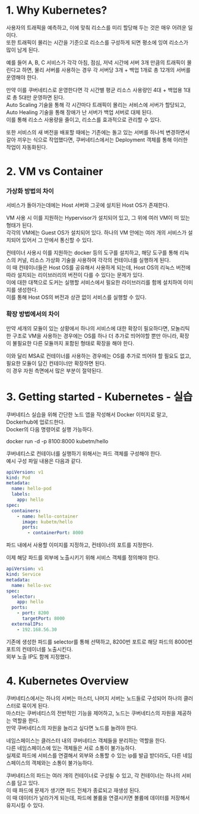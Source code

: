 # 1. Why Kubernetes?

사용자의 트래픽을 예측하고, 이에 맞춰 리소스를 미리 할당해 두는 것은 매우 어려운 일이다.  
또한 트래픽이 몰리는 시간을 기준으로 리소스를 구성하게 되면 평소에 잉여 리소스가 많이 남게 된다.

예를 들어 A, B, C 서비스가 각각 아침, 점심, 저녁 시간에 서버 3개 만큼의 트래픽이 몰린다고 하면, 물리 서버를 사용하는 경우 각 서버당 3개 + 백업 1개로 총 12개의 서버를 운영해야 한다.

만약 이를 쿠버네티스로 운영한다면 각 시간별 평균 리소스 사용량인 4대 + 백업용 1대로 총 5대만 운영하면 된다.  
Auto Scaling 기술을 통해 각 시간마다 트래픽이 몰리는 서비스에 서버가 할당되고, Auto Healing 기술을 통해 장애가 난 서버가 백업 서버로 대체 된다.  
이를 통해 리소스 사용량을 줄이고, 리소스를 효과적으로 관리할 수 있다.

또한 서비스의 새 버전을 배포할 때에는 기존에는 돌고 있는 서버를 하나씩 변경하면서 갈아 끼우는 식으로 작업했다면, 쿠버네티스에서는 Deployment 객체를 통해 이러한 작업이 자동화된다.

# 2. VM vs Container

### 가상화 방법의 차이

서비스가 돌아가는데에는 Host 서버와 그곳에 설치된 Host OS가 존재한다.

VM 사용 시 이를 지원하는 Hypervisor가 설치되어 있고, 그 위에 여러 VM이 떠 있는 형태가 된다.  
각각의 VM에는 Guest OS가 설치되어 있다. 하나의 VM 안에는 여러 개의 서비스가 설치되어 있어서 그 안에서 통신할 수 있다.

컨테이너 사용시 이를 지원하는 docker 등의 도구를 설치하고, 해당 도구를 통해 리눅스의 커널, 리소스 가상화 기술을 사용하여 각각의 컨테이너를 실행하게 된다.  
이 때 컨테이너들은 Host OS를 공유해서 사용하게 되는데, Host OS의 리눅스 버전에 따라 설치되는 리이브러리의 버전이 다를 수 있다는 문제가 있다.  
이에 대한 대책으로 도커는 실행할 서비스에서 필요한 라이브러리를 함께 설치하여 이미지를 생성한다.  
이를 통해 Host OS의 버전과 상관 없이 서비스를 실행할 수 있다.

### 확장 방법에서의 차이

만약 세개의 모듈이 있는 상황에서 하나의 서비스에 대한 확장이 필요하다면, 모놀리틱한 구조로 VM을 사용하는 경우에는 OS를 하나 더 추가로 띄어야할 뿐만 아니라, 확장이 불필요한 다른 모듈까지 포함된 형태로 확장을 해야 한다.

이와 달리 MSA로 컨테이너를 사용하는 경우에는 OS를 추가로 띄어야 할 필요도 없고, 필요한 모듈이 담긴 컨테이너만 확장하면 된다.  
이 경우 자원 측면에서 많은 부분이 절약된다.

# 3. Getting started - Kubernetes - 실습

쿠버네티스 실습을 위해 간단한 노드 앱을 작성해서 Docker 이미지로 말고, Dockerhub에 업로드한다.  
Docker의 다음 명령어로 실행 가능하다.

docker run -d -p 8100:8000 kubetm/hello

쿠버네티스로 컨테이너를 실행하기 위해서는 파드 객체를 구성해야 한다.  
예시 구성 파일 내용은 다음과 같다.

```yaml
apiVersion: v1
kind: Pod
metadata:
  name: hello-pod
  labels:
    app: hello
spec:
  containers:
    - name: hello-container
      image: kubetm/hello
      ports:
        - containerPort: 8000
```

파드 내에서 사용할 이미지를 지정하고, 컨테이너의 포트를 지정한다.

이제 해당 파드를 외부에 노출시키기 위해 서비스 객체를 정의해야 한다.

```yaml
apiVersion: v1
kind: Service
metadata:
  name: hello-svc
spec:
  selector:
    app: hello
  ports:
    - port: 8200
      targetPort: 8000
  externalIPs:
    - 192.168.56.30
```

기존에 생성한 파드를 selector를 통해 선택하고, 8200번 포트로 해당 파드의 8000번 포트의 컨테이너를 노출시킨다.  
외부 노출 IP도 함께 지정했다.

# 4. Kubernetes Overview

쿠버네티스에서는 하나의 서버는 마스터, 나머지 서버는 노드들로 구성되어 하나의 클러스터로 묶이게 된다.  
마스터는 쿠버네티스의 전반적인 기능을 제어하고, 노드는 쿠버네티스의 자원을 제공하는 역할을 한다.  
만약 쿠버네티스의 자원을 늘리고 싶다면 노드를 늘려야 한다.

네임스페이스는 클러스터 내의 쿠버네티스 객체들을 분리하는 역할을 한다.  
다른 네임스페이스에 있는 객체들은 서로 소통이 불가능하다.  
실제로 파드에 서비스를 연결해서 외부와 소통할 수 있는 ip를 발급 받더라도, 다른 네임스페이스의 객체와는 소통이 불가능하다.

쿠버네티스의 파드는 여러 개의 컨테이너로 구성될 수 있고, 각 컨테이너는 하나의 서비스를 담고 있다.  
이 때 파드에 문제가 생기면 파드 전체가 종료되고 재생성 된다.  
이 때 데이터가 날라가게 되는데, 파드에 볼륨을 연결시키면 볼륨에 데이터를 저장해서 유지시킬 수 있다.
